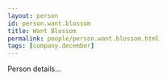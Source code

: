 ```yaml
---
layout: person
id: person.want.blossom
title: Want Blossom
permalink: people/person.want.blossom.html
tags: [company.december]
---
```


Person details...